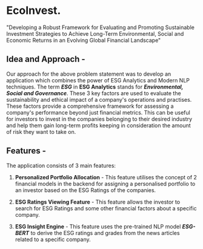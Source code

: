 # EcoInvest. 
"Developing a Robust Framework for Evaluating and Promoting Sustainable Investment Strategies to Achieve Long-Term Environmental, Social and Economic Returns in an Evolving Global Financial Landscape"

## Idea and Approach -
Our approach for the above problem statement was to develop an application which combines the power of ESG Analytics and Modern NLP techniques.
The term ***ESG*** in **ESG Analytics** stands for ***Environmental, Social and Governance***. These 3 key factors are used to evaluate the sustainability and ethical impact of a company's operations and practises. These factors provide a comprehensive framework for assessing a company's performance beyond just financial metrics. This can be useful for investors to invest in the companies belonging to their desired industry and help them gain long-term profits keeping in consideration the amount of risk they want to take on.

## Features -

The application consists of 3 main features:

1. **Personalized Portfolio Allocation** - This feature utilises the concept of 2 financial models in the backend for assigning a personalised portfolio to an investor based on the ESG Ratings of the companies.

2. **ESG Ratings Viewing Feature** - This feature allows the investor to search for ESG Ratings and some other financial factors about a specific company.

3. **ESG Insight Engine** - This feature uses the pre-trained NLP model ***ESG-BERT*** to derive the ESG ratings and grades from the news articles related to a specific company.
